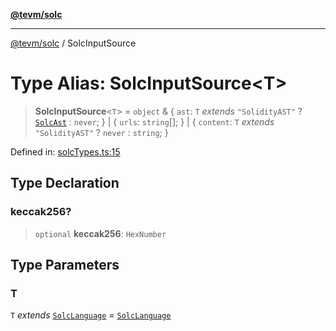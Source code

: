 [**@tevm/solc**](../README.md)

***

[@tevm/solc](../globals.md) / SolcInputSource

# Type Alias: SolcInputSource\<T\>

> **SolcInputSource**\<`T`\> = `object` & \{ `ast`: `T` *extends* `"SolidityAST"` ? [`SolcAst`](SolcAst.md) : `never`; \} \| \{ `urls`: `string`[]; \} \| \{ `content`: `T` *extends* `"SolidityAST"` ? `never` : `string`; \}

Defined in: [solcTypes.ts:15](https://github.com/evmts/compiler/blob/main/packages/solc/src/solcTypes.ts#L15)

## Type Declaration

### keccak256?

> `optional` **keccak256**: `HexNumber`

## Type Parameters

### T

`T` *extends* [`SolcLanguage`](SolcLanguage.md) = [`SolcLanguage`](SolcLanguage.md)
